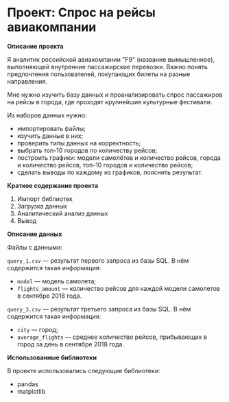 # Проект: Спрос на рейсы авиакомпании


**Описание проекта**

Я аналитик российской авиакомпании "F9" (название вымышленное), выполняющей внутренние пассажирские перевозки. Важно понять предпочтения пользователей, покупающих билеты на разные направления.

Мне нужно изучить базу данных и проанализировать спрос пассажиров на рейсы в города, где проходят крупнейшие культурные фестивали.

Из наборов данных нужно:

- импортировать файлы;
- изучить данные в них;
- проверить типы данных на корректность;
- выбрать топ-10 городов по количеству рейсов;
- построить графики: модели самолётов и количество рейсов, города и количество рейсов, топ-10 городов и количество рейсов;
- сделать выводы по каждому из графиков, пояснить результат.

**Краткое содержание проекта**

1. Импорт библиотек
2. Загрузка данных
3. Аналитический анализ данных
4. Вывод

**Описание данных**

Файлы с данными:

`query_1.csv` — результат первого запроса из базы SQL. В нём содержится такая информация:

- `model` — модель самолета;
- `flights_amount` — количество рейсов для каждой модели самолетов в сентябре 2018 года.

`query_3.csv` — результат третьего запроса из базы SQL. В нём содержится такая информация:

- `city` — город;
- `average_flights` — среднее количество рейсов, прибывающих в город за день в сентябре 2018 года.

**Использованные библиотеки**

В проекте использовались следующие библиотеки:
- pandas
- matplotlib